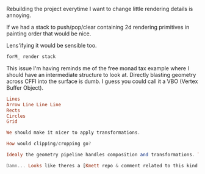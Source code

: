 Rebuilding the project everytime I want to change little rendering details is annoying.

If we had a stack to push/pop/clear containing 2d rendering primitives in painting order that would be nice.

Lens'ifying it would be sensible too.

```haskell
forM_ render stack
```

This issue I'm having reminds me of the free monad tax example where I should have an intermediate structure to look at. Directly blasting geometry across CFFI into the surface is dumb. I guess you could call it a VBO (Vertex Buffer Object).

```haskell
Lines
Arrow Line Line Line
Rects
Circles
Grid

We should make it nicer to apply transformations.

How would clipping/cropping go?

Idealy the geometry pipeline handles composition and transformations. Then it gets folded into a Effect.Renderer monad. If we treat it like a tree look a subtrees to see partial renders.

Damn... Looks like theres a [Kmett repo & comment related to this kind of stuff](https://www.reddit.com/r/haskell/comments/2xwd92/im_creating_a_functional_rendering_engine_in/cp4enhk/).

